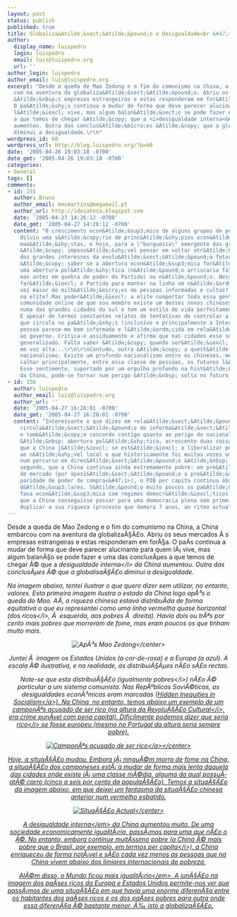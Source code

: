 ```yaml
---
layout: post
status: publish
published: true
title: Globaliza&Atilde;&sect;&Atilde;&pound;o e Desigualdade<br &#47;>O Caso Chin&Atilde;&ordf;s
author:
  display_name: luispedro
  login: luispedro
  email: luis@luispedro.org
  url: ''
author_login: luispedro
author_email: luis@luispedro.org
excerpt: "Desde a queda de Mao Zedong e o fim do comunismo na China, a China embarcou
  com na aventura da globaliza&Atilde;&sect;&Atilde;&pound;o. Abriu os seus mercados
  &Atilde;&nbsp;s empresas estrangeiras e estas responderam em for&Atilde;&sect;a.
  O pa&Atilde;&shy;s continua a mudar de forma que deve parecer alucinante para quem
  l&Atilde;&iexcl; vive, mas algum balan&Atilde;&sect;o se pode fazer e uma das conclus&Atilde;&micro;es
  a que temos de chegar &Atilde;&copy; que a <i>desigualdade interna<&#47;i> da China
  aumentou. Outra das conclus&Atilde;&micro;es &Atilde;&copy; que a globalisa&Atilde;&sect;&Atilde;&pound;o
  diminui a desigualdade.\r\n"
wordpress_id: 60
wordpress_url: http://blog.luispedro.org/?p=60
date: '2005-04-26 19:03:18 -0700'
date_gmt: '2005-04-26 19:03:18 -0700'
categories:
- General
tags: []
comments:
- id: 155
  author: Bruno
  author_email: bmcmartins@megamail.pt
  author_url: http://ideiateca.blogspot.com
  date: '2005-04-27 14:26:12 -0700'
  date_gmt: '2005-04-27 14:26:12 -0700'
  content: "O crescimento econ&Atilde;&sup3;mico de alguns grupos de pessoas na China
    diluiu uma s&Atilde;&copy;rie de princ&Atilde;&shy;pios econ&Atilde;&sup3;micos
    mao&Atilde;&shy;stas, e hoje, para a \"burguesia\" emergente das grandes cidades
    &Atilde;&copy; imposs&Atilde;&shy;vel pensar em voltar atr&Atilde;&iexcl;s. Um
    dos grandes interesses da evolu&Atilde;&sect;&Atilde;&pound;o futura da China
    &Atilde;&copy; saber se a abertura econ&Atilde;&sup3;mica for&Atilde;&sect;ar&Atilde;&iexcl;
    uma abertura pol&Atilde;&shy;tica (n&Atilde;&pound;o arriscaria falar em democratiza&Atilde;&sect;&Atilde;&pound;o,
    mas antes em quebra de poder do Partido) ou n&Atilde;&pound;o. Nesse caso, o que
    far&Atilde;&iexcl; o Partido para manter na linha um n&Atilde;&ordm;mero cada
    vez maior de milh&Atilde;&micro;es de pessoas informadas e cultas? Acolh&Atilde;&ordf;-los-&Atilde;&iexcl;
    na elite? Mas poder&Atilde;&iexcl; a elite comportar toda essa gente?\r\nNuma
    comunidade online de que sou membro existe um desses novos chineses, que vive
    numa das grandes cidades do sul e tem um estilo de vida perfeitamente ocidental.
    E apesar de lermos constantes relatos de tentativas de controlar a informa&Atilde;&sect;&Atilde;&pound;o
    que circula no pa&Atilde;&shy;s (inclusive e principalmente a Internet), essa
    pessoa parece-me bem informada e l&Atilde;&ordm;cida em rela&Atilde;&sect;&Atilde;&pound;o
    ao governo. Critica-o assiduamente e afirma que nas cidades esse sentimento &Atilde;&copy;
    generalizado. Falta saber &Atilde;&copy; quando ser&Atilde;&iexcl; manifestado
    em voz alta...\r\n\r\nContudo, outra &Atilde;&copy; a quest&Atilde;&pound;o do
    nacionalismo. Existe um profundo nacionalismo entre os chineses, mesmo, ou se
    calhar principalmente, entre essa classe de pessoas, os futuros l&Atilde;&shy;deres.
    Esse sentimento, suportado por um orgulho profundo na hist&Atilde;&sup3;ria milenar
    da China, pode-se tornar num perigo &Atilde;&nbsp; solta no futuro..."
- id: 156
  author: luispedro
  author_email: luis@luispedro.org
  author_url: ''
  date: '2005-04-27 16:28:01 -0700'
  date_gmt: '2005-04-27 16:28:01 -0700'
  content: "Interessante o que dizes em rela&Atilde;&sect;&Atilde;&pound;o &Atilde;&nbsp;
    circula&Atilde;&sect;&Atilde;&pound;o de informa&Atilde;&sect;&Atilde;&pound;o
    e tamb&Atilde;&copy;m concordo contigo quanto ao perigo do nacionalismo crescento.\r\n\r\nQuanto
    &Atilde;&nbsp; abertura pol&Atilde;&shy;tica, acrescento duas coisas: primeiro,
    que a China j&Atilde;&iexcl; se est&Atilde;&iexcl; a liberalizar politicamente
    ao n&Atilde;&shy;vel local o que historicamente foi muitas vezes um primeiro passo
    num percurso em direc&Atilde;&sect;&Atilde;&pound;o &Atilde;&nbsp; democracia;
    segundo, que a China continua ainda extremamente pobre: em pre&Atilde;&sect;os
    de mercado (por oposi&Atilde;&sect;&Atilde;&pound;o a pre&Atilde;&sect;os <i>em
    paridade de poder de compra<&#47;i>), o PIB per capita continua abaixo dos 2000
    d&Atilde;&sup3;lares. S&Atilde;&pound;o muito poucos os pa&Atilde;&shy;ses nesta
    faxa econ&Atilde;&sup3;mica com regimes democr&Atilde;&iexcl;ticos e seria extraordin&Atilde;&iexcl;rio
    que a China conseguisse passar para uma democracia plena sem primeiro, pelo menos,
    duplicar a sua riqueza (processo que demora 7 anos, ao ritmo actual de crescimento)."
---
```

<p>Desde a queda de Mao Zedong e o fim do comunismo na China, a China embarcou com na aventura da globaliza&Atilde;&sect;&Atilde;&pound;o. Abriu os seus mercados &Atilde;&nbsp;s empresas estrangeiras e estas responderam em for&Atilde;&sect;a. O pa&Atilde;&shy;s continua a mudar de forma que deve parecer alucinante para quem l&Atilde;&iexcl; vive, mas algum balan&Atilde;&sect;o se pode fazer e uma das conclus&Atilde;&micro;es a que temos de chegar &Atilde;&copy; que a <i>desigualdade interna<&#47;i> da China aumentou. Outra das conclus&Atilde;&micro;es &Atilde;&copy; que a globalisa&Atilde;&sect;&Atilde;&pound;o diminui a desigualdade.<br />
<a id="more"></a><a id="more-60"></a></p>
<p>Na imagem abaixo, tentei ilustrar o que quero dizer sem utilizar, no entanto, valores. Esta primeira imagem ilustra o estado da China logo ap&Atilde;&sup3;s o queda do Mao. A&Atilde;&shy;, a riqueza chinesa estava distribu&Atilde;&shy;da de forma equitativa o que eu representei como uma linha vermelha quase horizontal (dos <i>ricos<&#47;i>, &Atilde;&nbsp; esquerda, aos pobres &Atilde;&nbsp; direita). Havia dois ou tr&Atilde;&ordf;s por cento mais pobres que morreram de fome, mas eram poucos os que tinham muito mais.</p>
<p><center><img src='http:&#47;&#47;blog.luispedro.org&#47;wp-content&#47;aftermao.png' alt='Ap&Atilde;&sup3;s Mao Zedong' &#47;><&#47;center></p>
<p>Juntei &Atilde;&nbsp; imagem os Estados Unidos (a cor-de-rosa) e a Europa (a azul). A escala &Atilde;&copy; ilustrativa, e na realidade, as distribui&Atilde;&sect;&Atilde;&micro;es n&Atilde;&pound;o s&Atilde;&pound;o rectas.</p>
<p>Note-se que esta distribui&Atilde;&sect;&Atilde;&pound;o (<i>igualmente pobres<&#47;i>) n&Atilde;&pound;o &Atilde;&copy; particular a um sistema comunista. Nas Rep&Atilde;&ordm;blicas Sovi&Atilde;&copy;ticas, as desigualdades econ&Atilde;&sup3;micas eram marcadas (<a href="http:&#47;&#47;ideas.repec.org&#47;p&#47;wpa&#47;wuwpdc&#47;0411012.html">Hidden Inequities in Socialism<&#47;a>). Na China, no entanto, temos abaixo um exemplo de um campon&Atilde;&ordf;s acusado de ser rico (na altura da <i>Revolu&Atilde;&sect;&Atilde;&pound;o Cultural<&#47;i>, era crime pun&Atilde;&shy;vel com pena capital). Dificilmente podemos dizer que seria <i>rico<&#47;i> se fosse europeu (mesmo no Portugal da altura seria sempre pobre).</p>
<p><center><a href="http:&#47;&#47;www.zonezero.com&#47;exposiciones&#47;fotografos&#47;zhensheng&#47;"><img src='http:&#47;&#47;blog.luispedro.org&#47;wp-content&#47;redcolor.png' alt='Campon&Atilde;&ordf;s acusado de ser rico' &#47;><&#47;a><&#47;center></p>
<p>Hoje, a situa&Atilde;&sect;&Atilde;&pound;o mudou. Embora j&Atilde;&iexcl; ningu&Atilde;&copy;m morra de fome na China, a situa&Atilde;&sect;&Atilde;&pound;o dos camponeses est&Atilde;&iexcl; a mudar de forma mais lenta daquela das cidades onde existe j&Atilde;&iexcl; uma classe m&Atilde;&copy;dia, alguma da qual possu&Atilde;&shy; at&Atilde;&copy; carro (cinco a seis por cento da popula&Atilde;&sect;&Atilde;&pound;o). Temos a situa&Atilde;&sect;&Atilde;&pound;o da imagem abaixo, em que deixei um fantasma da situa&Atilde;&sect;&Atilde;&pound;o chinesa anterior num vermelho esbatido.</p>
<p><center><img src='http:&#47;&#47;blog.luispedro.org&#47;wp-content&#47;today.png' alt='Situa&Atilde;&sect;&Atilde;&pound;o Actual' &#47;><&#47;center></p>
<p>A <em>desigualdade interna<&#47;em> da China aumentou muito. De uma sociedade economicamente igualit&Atilde;&iexcl;ria, pass&Atilde;&iexcl;mos para uma que n&Atilde;&pound;o o &Atilde;&copy;. No entanto, embora continue muit&Atilde;&shy;ssimo pobre (a China &Atilde;&copy; mais pobre que o Brasil, por exemplo, em termos <i>per capita<&#47;i>), a China enriqueceu de forma not&Atilde;&iexcl;vel e s&Atilde;&pound;o cada vez menos as pessoas que na China vivem abaixo dos limiares internacionais de pobreza.</p>
<p>Al&Atilde;&copy;m disso, <em>o Mundo ficou mais igualit&Atilde;&iexcl;rio<&#47;em>. A jun&Atilde;&sect;&Atilde;&pound;o na imagem dos pa&Atilde;&shy;ses ricos da Europa e Estados Unidos permite-nos ver que pass&Atilde;&iexcl;mos de uma situa&Atilde;&sect;&Atilde;&pound;o em que havia uma enorme diferen&Atilde;&sect;a entre os habitantes dos pa&Atilde;&shy;ses ricos e os dos pa&Atilde;&shy;ses pobres para outra onde essa diferen&Atilde;&sect;a &Atilde;&copy; bastante menor. &Atilde;&permil; isto a globaliza&Atilde;&sect;&Atilde;&pound;o.</p>
